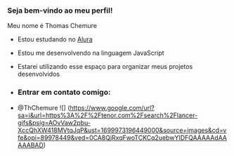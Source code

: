 ### Seja bem-vindo ao meu perfil!

Meu nome é Thomas Chemure

- Estou estudando no [Alura](https://www.alura.com.br/)
- Estou me desenvolvendo na linguagem JavaScript
- Estarei utilizando esse espaço para organizar meus projetos desenvolvidos

- ### Entrar em contato comigo:

- @ThChemure
  ![] (https://www.google.com/url?sa=i&url=https%3A%2F%2Ftenor.com%2Fsearch%2Flancer-gifs&psig=AOvVaw2pbu-XccQhXW418MVtqJqP&ust=1699973196449000&source=images&cd=vfe&opi=89978449&ved=0CA8QjRxqFwoTCKCq2uebwYIDFQAAAAAdAAAAABAD)
